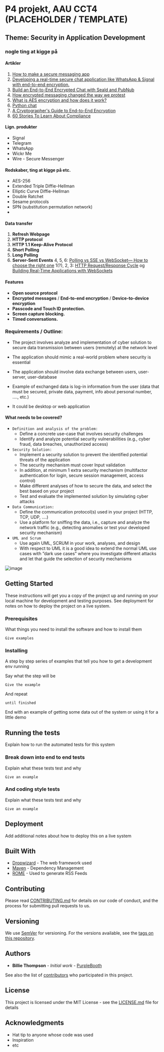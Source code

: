 # P4 projekt, AAU CCT4 (PLACEHOLDER / TEMPLATE)
## Theme: Security in Application Development
### nogle ting at kigge på
#### Artikler
1.  [How to make a secure messaging app](https://www.amplework.com/blog/how-to-make-a-secure-messaging-app/)
2. [Developing a real-time secure chat application like WhatsApp & Signal with end-to-end encryption.](https://www.qed42.com/insights/developing-a-real-time-secure-chat-application-like-whatsapp-signal-with-end-to-end-encryption)
3. [Build an End-to-End Encrypted Chat with Seald and PubNub](https://www.pubnub.com/blog/build-an-end-to-end-encrypted-chat-with-seald-and-pubnub/)
4. [How encrypted messaging changed the way we protest](https://cybernews.com/news/how-encrypted-messaging-changed-the-way-we-protest/)
5. [What is AES encryption and how does it work?](https://cybernews.com/resources/what-is-aes-encryption/)
6. [Python chat](https://github.com/ludvigknutsmark/python-chat)
7. [A Cryptographer's Guide to End-to-End Encryption](https://hackernoon.com/a-cryptographers-guide-to-end-to-end-encryption?ref=hackernoon.com)
8. [60 Stories To Learn About Compliance](https://hackernoon.com/60-stories-to-learn-about-compliance?ref=hackernoon.com)

   
#### Lign. produkter
- Signal
- Telegram
- WhatsApp
- Wickr Me
- Wire - Secure Messenger

#### Redskaber, ting at kigge på etc.
- AES-256
- Extended Triple Diffie-Hellman
- Elliptic Curve Diffie-Hellman
- Double Ratchet
- Sesame protocols
- SPN (substitution permutation network)
- 


#### Data transfer
1. **Refresh Webpage**
2. **HTTP protocol**
3. **HTTP 1.1 Keep-Alive Protocol**
4. **Short Polling**
5. **Long Polling**
6. **Server-Sent Events**
4, 5, 6: [Polling vs SSE vs WebSocket— How to choose the right one](https://codeburst.io/polling-vs-sse-vs-websocket-how-to-choose-the-right-one-1859e4e13bd9)
1(?), 2, 3: [HTTP Request/Response Cycle](https://backend.turing.edu/module2/lessons/how_the_web_works_http#:~:text=The%20Request%20and%20Response%20Cycle&text=When%20the%20server%20receives%20that,be%20rendered%20to%20the%20user.) og [Building Real-Time Applications with WebSockets](https://frontend.turing.edu/lessons/module-4/websockets.html)

#### Features
- **Open source protocol**
- **Encrypted messages** / **End-to-end encryption** / **Device-to-device encryption**
- **Passcode and Touch ID protection.**
- **Screen capture blocking.**
- **Timed conversations.**

  
### Requirements / Outline:
- The project involves analyze and implementation of cyber solution to secure data transmission between users (remotely) at the network level

- The application should mimic a real-world problem where security is essential

- The application should involve data exchange between users, user-server, user-database

- Example of exchanged data is log-in information from the user (data that must be secured, private data, payment, info about personal number, …., etc.)

- It could be desktop or web application

  
#### What needs to be covered?
- `Definition and analysis of the problem:` 
	- Define a concrete use-case that involves security challenges
	- Identify and analyze potential security vulnerabilities (e.g., cyber fraud, data breaches, unauthorized access)
- `Security Solution:`
	- Implement a security solution to prevent the identified potential threats of the application
	- The security mechanism must cover Input validation
	- In addition, at minimum 1 extra security mechanism (multifactor authentication for login, secure session management, access control)
	- Make different analyses of how to secure the data, and select the best based on your project
	- Test and evaluate the implemented solution by simulating cyber attacks
- `Data Communication:`
	- Define the communication protocol(s) used in your project (HTTP, TCP, UDP, ….)
	- Use a platform for sniffing the data, i.e., capture and analyze the network traffic (e.g., detecting anomalies or test your developed security mechanism)
- `UML and Scrum`
	- Use again UML, SCRUM in your work, analyses, and design
	- With respect to UML it is a good idea to extend the normal UML use cases with ”dark use cases” where you investigate different attacks and let that guide the selection of security mechanisms

 ![image](https://github.com/Draellemeistro/P4-projekt/assets/117720444/94c9776e-bf5e-435b-b33d-194197c4d28d)

## Getting Started

These instructions will get you a copy of the project up and running on your local machine for development and testing purposes. See deployment for notes on how to deploy the project on a live system.

### Prerequisites

What things you need to install the software and how to install them

```
Give examples
```

### Installing

A step by step series of examples that tell you how to get a development env running

Say what the step will be

```
Give the example
```

And repeat

```
until finished
```

End with an example of getting some data out of the system or using it for a little demo

## Running the tests

Explain how to run the automated tests for this system

### Break down into end to end tests

Explain what these tests test and why

```
Give an example
```

### And coding style tests

Explain what these tests test and why

```
Give an example
```

## Deployment

Add additional notes about how to deploy this on a live system

## Built With

* [Dropwizard](http://www.dropwizard.io/1.0.2/docs/) - The web framework used
* [Maven](https://maven.apache.org/) - Dependency Management
* [ROME](https://rometools.github.io/rome/) - Used to generate RSS Feeds

## Contributing

Please read [CONTRIBUTING.md](https://gist.github.com/PurpleBooth/b24679402957c63ec426) for details on our code of conduct, and the process for submitting pull requests to us.

## Versioning

We use [SemVer](http://semver.org/) for versioning. For the versions available, see the [tags on this repository](https://github.com/your/project/tags). 

## Authors

* **Billie Thompson** - *Initial work* - [PurpleBooth](https://github.com/PurpleBooth)

See also the list of [contributors](https://github.com/your/project/contributors) who participated in this project.

## License

This project is licensed under the MIT License - see the [LICENSE.md](LICENSE.md) file for details

## Acknowledgments

* Hat tip to anyone whose code was used
* Inspiration
* etc

